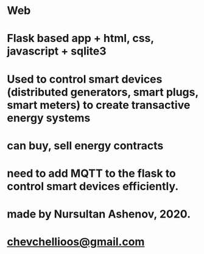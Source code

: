 # Web
# Flask based app + html, css, javascript + sqlite3


# Used to control smart devices (distributed generators, smart plugs, smart meters) to create transactive energy systems
# can buy, sell energy contracts


# need to add MQTT to the flask to control smart devices efficiently. 
# made by Nursultan Ashenov, 2020. 
# chevchellioos@gmail.com
